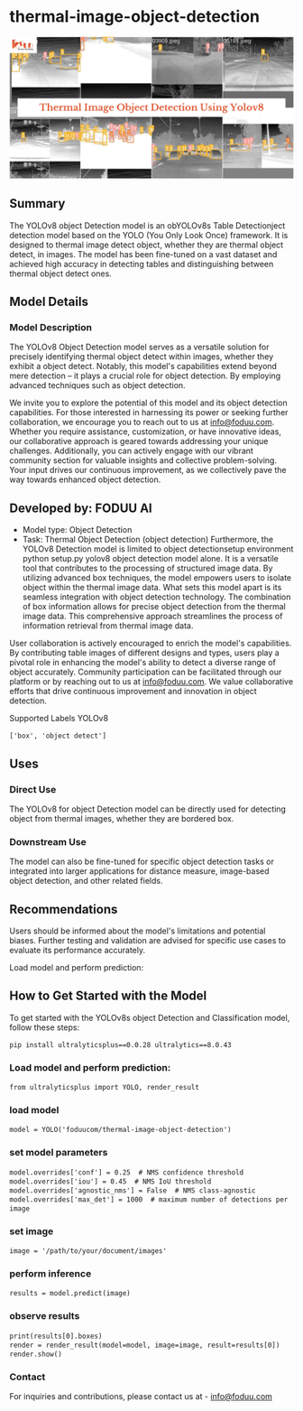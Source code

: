 # thermal-image-object-detection
![](https://github.com/foduucom/thermal-image-object-detection/blob/main/image.jpg)
## Summary
The YOLOv8 object Detection model is an obYOLOv8s Table Detectionject detection model based on the YOLO (You Only Look Once) framework. It is designed to thermal image detect object, whether they are thermal object detect, in images. The model has been fine-tuned on a vast dataset and achieved high accuracy in detecting tables and distinguishing between thermal object detect ones.

## Model Details
### Model Description
The YOLOv8 Object Detection model serves as a versatile solution for precisely identifying thermal object detect within images, whether they exhibit a object detect. Notably, this model's capabilities extend beyond mere detection – it plays a crucial role for object detection. By employing advanced techniques such as object detection.

We invite you to explore the potential of this model and its object detection capabilities. For those interested in harnessing its power or seeking further collaboration, we encourage you to reach out to us at info@foduu.com. Whether you require assistance, customization, or have innovative ideas, our collaborative approach is geared towards addressing your unique challenges. Additionally, you can actively engage with our vibrant community section for valuable insights and collective problem-solving. Your input drives our continuous improvement, as we collectively pave the way towards enhanced object detection.

## Developed by: FODUU AI
* Model type: Object Detection
* Task: Thermal Object Detection (object detection)
Furthermore, the YOLOv8 Detection model is limited to object detectionsetup environment python setup.py yolov8 object detection model alone. It is a versatile tool that contributes to the processing of structured image data. By utilizing advanced box techniques, the model empowers users to isolate object within the thermal image data. What sets this model apart is its seamless integration with object detection technology. The combination of box information allows for precise object detection from the thermal image data. This comprehensive approach streamlines the process of information retrieval from thermal image data.

User collaboration is actively encouraged to enrich the model's capabilities. By contributing table images of different designs and types, users play a pivotal role in enhancing the model's ability to detect a diverse range of object accurately. Community participation can be facilitated through our platform or by reaching out to us at info@foduu.com. We value collaborative efforts that drive continuous improvement and innovation in object detection.

Supported Labels
YOLOv8
```
['box', 'object detect']
```
## Uses
### Direct Use
The YOLOv8 for object Detection model can be directly used for detecting object from thermal images, whether they are bordered box.

### Downstream Use
The model can also be fine-tuned for specific object detection tasks or integrated into larger applications for distance measure, image-based object detection, and other related fields.

## Recommendations
Users should be informed about the model's limitations and potential biases. Further testing and validation are advised for specific use cases to evaluate its performance accurately.

Load model and perform prediction:

## How to Get Started with the Model
To get started with the YOLOv8s object Detection and Classification model, follow these steps:
```
pip install ultralyticsplus==0.0.28 ultralytics==8.0.43
```
### Load model and perform prediction:
```
from ultralyticsplus import YOLO, render_result
```
### load model
```
model = YOLO('foduucom/thermal-image-object-detection')
```
### set model parameters
```
model.overrides['conf'] = 0.25  # NMS confidence threshold
model.overrides['iou'] = 0.45  # NMS IoU threshold
model.overrides['agnostic_nms'] = False  # NMS class-agnostic
model.overrides['max_det'] = 1000  # maximum number of detections per image
```
### set image
```
image = '/path/to/your/document/images'
```
### perform inference
```
results = model.predict(image)
```
### observe results
```
print(results[0].boxes)
render = render_result(model=model, image=image, result=results[0])
render.show()
```

### Contact 
For inquiries and contributions, please contact us at - [info@foduu.com](mailto:info@foduu.com)
